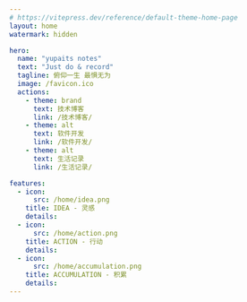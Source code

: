```yaml
---
# https://vitepress.dev/reference/default-theme-home-page
layout: home
watermark: hidden

hero:
  name: "yupaits notes"
  text: "Just do & record"
  tagline: 俯仰一生 最惧无为
  image: /favicon.ico
  actions:
    - theme: brand
      text: 技术博客
      link: /技术博客/
    - theme: alt
      text: 软件开发
      link: /软件开发/
    - theme: alt
      text: 生活记录
      link: /生活记录/

features:
  - icon:
      src: /home/idea.png
    title: IDEA - 灵感
    details: 
  - icon: 
      src: /home/action.png
    title: ACTION - 行动
    details: 
  - icon: 
      src: /home/accumulation.png
    title: ACCUMULATION - 积累
    details: 
---
```


